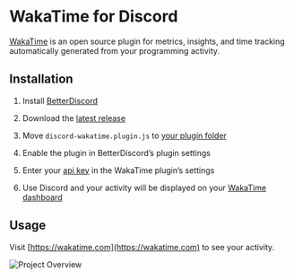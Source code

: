 # WakaTime for Discord

[WakaTime][wakatime] is an open source plugin for metrics, insights, and time tracking automatically generated from your programming activity.

## Installation

1. Install [BetterDiscord](https://betterdiscord.app/)

2. Download the [latest release](https://github.com/wakatime/discord-wakatime/releases)

3. Move `discord-wakatime.plugin.js` to [your plugin folder](https://docs.betterdiscord.app/plugins/introduction/quick-start#plugin-folder)

4. Enable the plugin in BetterDiscord’s plugin settings

5. Enter your [api key][api key] in the WakaTime plugin’s settings

6. Use Discord and your activity will be displayed on your [WakaTime dashboard](https://wakatime.com)

## Usage

Visit [https://wakatime.com](https://wakatime.com) to see your activity.

![Project Overview](https://wakatime.com/static/img/ScreenShots/Screen-Shot-2016-03-21.png)

[wakatime]: https://wakatime.com/discord
[api key]: https://wakatime.com/api-key
